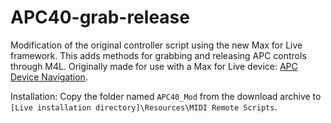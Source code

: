 # APC40-grab-release
Modification of the original controller script using the new Max for Live framework. This adds methods for grabbing and releasing APC controls through M4L. Originally made for use with a Max for Live device: [APC Device Navigation](http://www.maxforlive.com/library/device/1501/as40).

Installation: Copy the folder named `APC40_Mod` from the download archive to `[Live installation directory]\Resources\MIDI Remote Scripts`.

